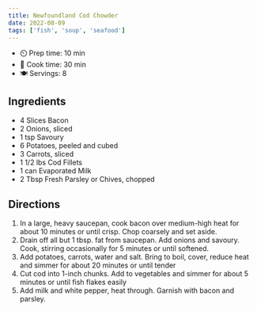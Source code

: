 ```yaml
---
title: Newfoundland Cod Chowder
date: 2022-08-09
tags: ['fish', 'soup', 'seafood']
---
```


- ⏲️ Prep time: 10 min
- 🍳 Cook time: 30 min
- 🍽️ Servings: 8

## Ingredients

- 4 Slices Bacon
- 2 Onions, sliced
- 1 tsp Savoury
- 6 Potatoes, peeled and cubed
- 3 Carrots, sliced
- 1 1/2 lbs Cod Fillets
- 1 can Evaporated Milk
- 2 Tbsp Fresh Parsley or Chives, chopped

## Directions

1. In a large, heavy saucepan, cook bacon over medium-high heat for about 10 minutes or until crisp. Chop coarsely and set aside.
2. Drain off all but 1 tbsp. fat from saucepan. Add onions and savoury. Cook, stirring occasionally for 5 minutes or until softened.
3. Add potatoes, carrots, water and salt. Bring to boil, cover, reduce heat and simmer for about 20 minutes or until tender
4. Cut cod into 1-inch chunks. Add to vegetables and simmer for about 5 minutes or until fish flakes easily
5. Add milk and white pepper, heat through. Garnish with bacon and parsley.
